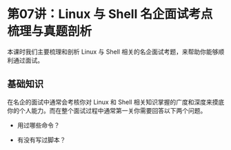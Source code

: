 # 第07讲：Linux 与 Shell 名企面试考点梳理与真题剖析

本课时我们主要梳理和剖析 Linux 与 Shell 相关的名企面试考题，来帮助你能够顺利通过面试。

## 基础知识     
在名企的面试中通常会考核你对 Linux 和 Shell 相关知识掌握的广度和深度来摸底你的个人能力。而在整个面试过程中通常第一关你需要回答以下两个问题。

* 用过哪些命令？

* 有没有写过脚本？